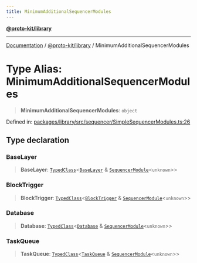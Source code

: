 ```yaml
---
title: MinimumAdditionalSequencerModules
---
```


[**@proto-kit/library**](../README.md)

***

[Documentation](../../../README.md) / [@proto-kit/library](../README.md) / MinimumAdditionalSequencerModules

# Type Alias: MinimumAdditionalSequencerModules

> **MinimumAdditionalSequencerModules**: `object`

Defined in: [packages/library/src/sequencer/SimpleSequencerModules.ts:26](https://github.com/proto-kit/framework/blob/b953c754e500c62f01fbbd6d09adfb2f5577269d/packages/library/src/sequencer/SimpleSequencerModules.ts#L26)

## Type declaration

### BaseLayer

> **BaseLayer**: [`TypedClass`](../../common/type-aliases/TypedClass.md)\<[`BaseLayer`](../../sequencer/interfaces/BaseLayer.md) & [`SequencerModule`](../../sequencer/classes/SequencerModule.md)\<`unknown`\>\>

### BlockTrigger

> **BlockTrigger**: [`TypedClass`](../../common/type-aliases/TypedClass.md)\<[`BlockTrigger`](../../sequencer/interfaces/BlockTrigger.md) & [`SequencerModule`](../../sequencer/classes/SequencerModule.md)\<`unknown`\>\>

### Database

> **Database**: [`TypedClass`](../../common/type-aliases/TypedClass.md)\<[`Database`](../../sequencer/interfaces/Database.md) & [`SequencerModule`](../../sequencer/classes/SequencerModule.md)\<`unknown`\>\>

### TaskQueue

> **TaskQueue**: [`TypedClass`](../../common/type-aliases/TypedClass.md)\<[`TaskQueue`](../../sequencer/interfaces/TaskQueue.md) & [`SequencerModule`](../../sequencer/classes/SequencerModule.md)\<`unknown`\>\>
